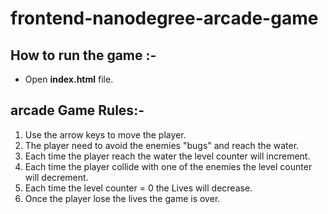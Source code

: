 frontend-nanodegree-arcade-game
===============================
## How to run the  game :- 
- Open **index.html** file.

## arcade Game Rules:- 

1. Use the arrow keys to move the player.
2. The player need to avoid the enemies "bugs" and reach the water.
3. Each time the player reach the water the level counter will increment. 
4. Each time the player collide with one of the enemies the level counter will decrement.
5. Each time the level counter = 0 the Lives will decrease. 
6. Once the player lose the lives the game is over.
